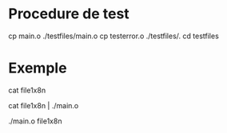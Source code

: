 # Procedure de test 
cp main.o ./testfiles/main.o
cp testerror.o ./testfiles/.
cd testfiles

# Exemple
cat file1x8n

cat file1x8n | ./main.o

./main.o file1x8n

